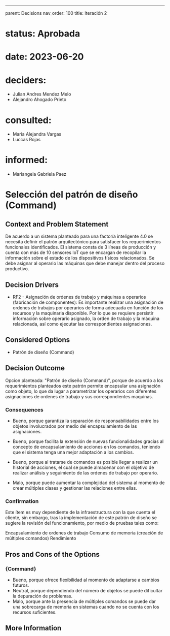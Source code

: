 ---
parent: Decisions
nav_order: 100
title: Iteración 2

# status: Aprobada
# date: 2023-06-20
# deciders: 
  * Julian Andres Mendez Melo
  * Alejandro Ahogado Prieto 
# consulted: 
  * Maria Alejandra Vargas
  * Luccas Rojas
# informed:
  * Mariangela Gabriela Paez

# Selección del patrón de diseño (Command)

## Context and Problem Statement

De acuerdo a un sistema planteado para una factoría inteligente 4.0 se necesita definir el patrón arquitectónico para satisfacer los requerimientos funcionales identificados. El sistema consta de 3 líneas de producción y cuenta con más de 10 sensores IoT que se encargan de recopilar la información sobre el estado de los dispositivos físicos relacionados.
Se debe asignar al operario las máquinas que debe manejar dentro del proceso productivo. 

## Decision Drivers

* RF2 - Asignación de ordenes de trabajo y máquinas a operarios (fabricación de componentes): Es importante realizar una asignación de ordenes de trabajos por operarios de forma adecuada en función de los recursos y la maquinaria disponible. Por lo que se requiere persistir información sobre operario asignado, la orden de trabajo y la máquina relacionada, así como ejecutar las correspondientes asignaciones.

## Considered Options

* Patrón de diseño (Command)

## Decision Outcome

Opcion planteada: "Patrón de diseño (Command)", porque de acuerdo a los requerimientos planteados este patrón permite encapsular una asignación como objeto, lo que da lugar a parametrizar los operarios con diferentes asignaciones de ordenes de trabajo y sus correspondientes maquinas.

### Consequences
* Bueno, porque garantiza la separación de responsabilidades entre los objetos involucrados por medio del encapsulamiento de las asignaciones. 
* Bueno, porque facilita la extensión de nuevas funcionalidades gracias al concepto de encapsulamiento de acciones en los comandos, teniendo que el sistema tenga una mejor adaptación a los cambios.
* Bueno, porque al tratarse de comandos es posible llegar a realizar un historial de acciones, el cual se puede almacenar con el objetivo de realizar análisis y seguimiento de las ordenes de trabajo por operario.

* Malo, porque puede aumentar la complejidad del sistema al momento de crear múltiples clases y gestionar las relaciones entre ellas.
   
### Confirmation
Este ítem es muy dependiente de la infraestructura con la que cuenta el cliente, sin embargo, tras la implementación de este patrón de diseño se sugiere la revisión del funcionamiento, por medio de pruebas tales como:

Encapsulamiento de ordenes de trabajo
Consumo de memoria (creación de múltiples comandos)
Rendimiento 

## Pros and Cons of the Options

### {Command}
* Bueno, porque ofrece flexibilidad al momento de adaptarse a cambios futuros. 
* Neutral, porque dependiendo del número de objetos se puede dificultar la depuración de problemas. 
* Malo, porque ante la presencia de múltiples comandos se puede dar una sobrecarga de memoria en sistemas cuando no se cuenta con los recursos  suficientes.

## More Information
